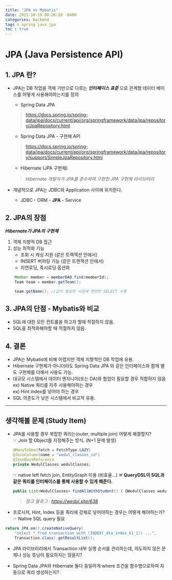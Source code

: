 ```yaml
---
title: "JPA vs Mybatis"
date: 2021-10-19 00:26:28 -0400
categories: backend
tags : spring java jpa
toc : true
---
```


# JPA (Java Persistence API)
## 1. JPA 란?
- JPA는 DB 작업을 객체 기반으로 다루는 ***인터페이스 표준*** 으로 관계형 데이터 베이스를 어떻게 사용해야하는지를 정의  

    - Spring Data JPA
    > https://docs.spring.io/spring-data/jpa/docs/current/api/org/springframework/data/jpa/repository/JpaRepository.html  

    - Spring Data JPA - 구현체 API
    > https://docs.spring.io/spring-data/jpa/docs/current/api/org/springframework/data/jpa/repository/support/SimpleJpaRepository.html  

    - Hibernate (JPA 구현체)
    > *Hibernate 개발자가 JPA를 준수하여 구현한 JPA 구현체 라이브러리*

-  개념적으로 JPA는 JDBC와 Application 사이에 위치한다.  
    - JDBC - ORM - **JPA** - Service  

## 2. JPA의 장점
***Hibernate가 JPA의 구현체***  
1) 객체 지향적 DB 접근  
2) 성능 최적화 기능  
    - 조회 시 캐싱 지원 (같은 트랙잭션 안에서)  
    - INSERT 버퍼링 기능 (같은 트랜잭션 안에서)  
    - 지연로딩, 즉시로딩 옵션화  
```java
    Member member = memberDAO.find(memberId);
    Team team = member.getTeam();

    team.getName(); //값이 필요한 시점에 한번만 SELECT 수행
```

## 3. JPA의 단점 - Mybatis와 비교
- SQL에 대한 모든 컨트롤을 하고자 할때 적절하지 않음.  
- SQL을 최적화해야할 때 적절하지 않음.


## 4. 결론
- JPA는 Mybatis에 비해 어렵지만 객체 지향적인 DB 작업에 유용.
- Hibernate 구현체가 아니더라도 Spring Data JPA 와 같은 인터페이스와 함께 별도 구현체를 더해서 사용도 가능.
- 대규모 시스템에서 데이터 엔지니어(또는 DA)와 협업이 필요할 경우 적합하지 않음  
    ex) Native 쿼리를 자주 사용해야하는 경우  
    ex) Hint index를 넣어야 하는 경우  
- SQL 의존도가 낮은 시스템에서 비교적 유용.  

----------------------


## 생각해볼 문제 (Study Item)
- JPA를 사용할 경우 복잡한 쿼리는(outer, multiple join) 어떻게 해결할지?  
    ☞ Join 할 Object를 지정해주는 방식. (N+1 문제 발생)  
    ```java
    @ManyToOne(fetch = FetchType.LAZY)
    @JoinColumn(name = "wedul_classes_id")
    @JsonBackReference
    private WedulClasses wedulClasses;
    ```
    ☞ native left fetch join, EntityGraph 이용 (비효율...)
    **☞ QueryDSL이 SQL과 같은 쿼리를 인터페이스를 통해 사용할 수 있게 해준다.**  
    ```java
    public List<WedulClasses> findAllWithStudent() { QWedulClasses wedulClasses = QWedulClasses.wedulClasses; QWedulStudent wedulStudent = QWedulStudent.wedulStudent; return from(wedulClasses) .leftJoin(wedulClasses.wedulStudentList, wedulStudent) .fetchJoin() .distinct() .fetch(); }
    ```   
    > *참고 블로그 : https://wedul.site/638*

- 프로시저, Hint, Index 등을 쿼리에 강제로 넣어야하는 경우는 어떻게 해야하는가?  
    ☞ Native SQL query 필요
```java
return JPA.em().createNativeQuery(
    "select * from transaction with (INDEX(_dta_index_k1_1)) ...",
    Transaction.class).getResultList();
```
- JPA 라이브러리에서 Transaction 내부 실행 순서를 관리하는데, 의도하지 않은 문제나 성능 튜닝이 필요하지는 않을지?

- Spring Data JPA와 Hibernate 둘다 동일하게 where 조건을 함수명으로하여 자동으로 쿼리 생성하는지?
